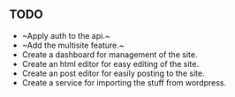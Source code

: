 ## TODO

- ~Apply auth to the api.~
- ~Add the multisite feature.~
- Create a dashboard for management of the site.
- Create an html editor for easy editing of the site.
- Create an post editor for easily posting to the site.
- Create a service for importing the stuff from wordpress.
